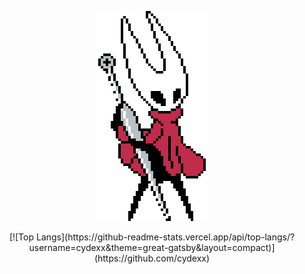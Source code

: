 <p align="center"><img src="hornet.gif" /> </p>

  <div align="center">[![Top Langs](https://github-readme-stats.vercel.app/api/top-langs/?username=cydexx&theme=great-gatsby&layout=compact)](https://github.com/cydexx)</div>
  


